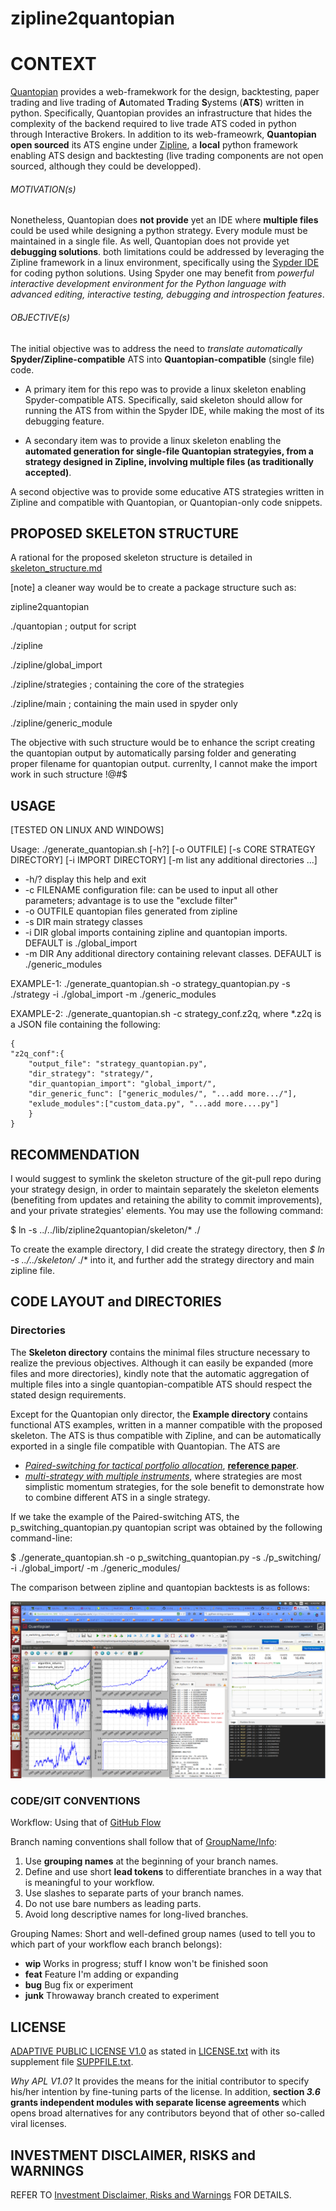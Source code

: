 # zipline2quantopian

# CONTEXT
[Quantopian](www.quantopian.com) provides a web-framekwork for the design, backtesting, paper trading and live trading of **A**utomated **T**rading **S**ystems (**ATS**) written in python. Specifically, Quantopian provides an infrastructure that hides the complexity of the backend required to live trade ATS coded in python through Interactive Brokers. In addition to its web-frameowrk, **Quantopian open sourced** its ATS engine under [Zipline](https://github.com/quantopian/zipline), a **local** python framework enabling ATS design and backtesting (live trading components are not open sourced, although they could be developped).

###### MOTIVATION(s)
Nonetheless, Quantopian does **not provide** yet an IDE where **multiple files** could be used while designing a python strategy. Every module must be maintained in a single file. As well, Quantopian does not provide yet **debugging solutions**. both limitations could be addressed by leveraging the Zipline framework in a linux environment, specifically using the [Sypder IDE](https://code.google.com/p/spyderlib/) for coding python solutions. Using Spyder one may benefit from *powerful interactive development environment for the Python language with advanced editing, interactive testing, debugging and introspection features*.

###### OBJECTIVE(s)
The initial objective was to address the need to *translate automatically* **Spyder/Zipline-compatible** ATS into **Quantopian-compatible** (single file) code.

- A primary item for this repo was to provide a linux skeleton enabling Spyder-compatible ATS. Specifically, said skeleton should allow for running the ATS from within the Spyder IDE, while making the most of its debugging feature.

- A secondary item was to provide a linux skeleton enabling the **automated generation for single-file Quantopian strategyies, from a strategy designed in Zipline, involving multiple files (as traditionally accepted)**.

A second objective was to provide some educative ATS strategies written in Zipline and compatible with Quantopian, or Quantopian-only code snippets.


## PROPOSED SKELETON STRUCTURE
A rational for the proposed skeleton structure is detailed in [skeleton_structure.md](skeleton/skeleton_structure.md)

[note] a cleaner way would be to create a package structure such as:

zipline2quantopian

./quantopian ; output for script

./zipline

./zipline/global_import

./zipline/strategies ; containing the core of the strategies

./zipline/main ; containing the main used in spyder only

./zipline/generic_module

The objective with such structure would be to enhance the script creating the quantopian output by automatically parsing folder and generating proper filename for quantopian output. currenlty, I cannot make the import work in such structure !@#$

## USAGE
[TESTED ON LINUX AND WINDOWS]

Usage: ./generate_quantopian.sh [-h?] [-o OUTFILE] [-s CORE STRATEGY DIRECTORY] [-i IMPORT DIRECTORY] [-m list any additional directories ...]

- -h/? display this help and exit
- -c FILENAME configuration file: can be used to input all other parameters; advantage is to use the "exclude filter"
- -o OUTFILE quantopian files generated from zipline
- -s DIR main strategy classes
- -i DIR global imports containing zipline and quantopian imports. DEFAULT is ./global_import
- -m DIR Any additional directory containing relevant classes. DEFAULT is ./generic_modules

EXAMPLE-1: ./generate_quantopian.sh -o strategy_quantopian.py -s ./strategy -i ./global_import -m ./generic_modules

EXAMPLE-2: ./generate_quantopian.sh -c strategy_conf.z2q, where *.z2q is a JSON file containing the following:

    {
    "z2q_conf":{
		"output_file": "strategy_quantopian.py", 
		"dir_strategy": "strategy/", 
		"dir_quantopian_import": "global_import/", 
		"dir_generic_func": ["generic_modules/", "...add more.../"],
		"exlude_modules":["custom_data.py", "...add more....py"]
	    }
    }



## RECOMMENDATION
I would suggest to symlink the skeleton structure of the git-pull repo during your strategy design, in order to maintain separately the skeleton elements (benefiting from updates and retaining the ability to commit improvements), and your private strategies' elements. You may use the following command:

$ ln -s ../../lib/zipline2quantopian/skeleton/* ./

To create the example directory, I did create the strategy directory, then *$ ln -s ../../skeleton/* ./* into it, and further add the strategy directory and main zipline file.

## CODE LAYOUT and DIRECTORIES

### Directories
The **Skeleton directory** contains the minimal files structure necessary to realize the previous objectives. Although it can easily be expanded (more files and more directories), kindly note that the automatic aggregation of multiple files into a single quantopian-compatible ATS should respect the stated design requirements.

Except for the Quantopian only director, the **Example directory** contains functional ATS examples, written in a manner compatible with the proposed skeleton. The ATS is thus compatible with Zipline, and can be automatically exported in a single file compatible with Quantopian. The ATS are 
- [*Paired-switching for tactical portfolio allocation*](example/paired_switching_strategy), [**reference paper**](http://papers.ssrn.com/sol3/papers.cfm?abstract_id=1917044). 
- [*multi-strategy with multiple instruments*](example/multi-strat_multi-instru/), where strategies are most simplistic momentum strategies, for the sole benefit to demonstrate how to combine different ATS in a single strategy.

If we take the example of the Paired-switching ATS, the p_switching_quantopian.py quantopian script was obtained by the following command-line:

$ ./generate_quantopian.sh -o p_switching_quantopian.py -s ./p_switching/ -i ./global_import/ -m ./generic_modules/ 

The comparison between zipline and quantopian backtests is as follows:

![Output](example/paired_switching_strategy/Performance_zipline_quantopian.png)



### CODE/GIT CONVENTIONS
Workflow: Using that of [GitHub Flow](http://scottchacon.com/2011/08/31/github-flow.html)

Branch naming conventions shall follow that of [GroupName/Info](http://stackoverflow.com/questions/273695/git-branch-naming-best-practices):

1. Use **grouping names** at the beginning of your branch names.
2. Define and use short **lead tokens** to differentiate branches in a way that is meaningful to your workflow.
3. Use slashes to separate parts of your branch names.
4. Do not use bare numbers as leading parts.
5. Avoid long descriptive names for long-lived branches.

Grouping Names: Short and well-defined group names (used to tell you to which part of your workflow each branch belongs):

- **wip** Works in progress; stuff I know won't be finished soon
- **feat** Feature I'm adding or expanding
- **bug** Bug fix or experiment
- **junk** Throwaway branch created to experiment

## LICENSE
[ADAPTIVE PUBLIC LICENSE V1.0](http://opensource.org/licenses/alphabetical) as stated in [LICENSE.txt](License.txt) 
with its supplement file [SUPPFILE.txt](suppfile.txt).

*Why APL V1.0?* It provides the means for the initial contributor to specify his/her intention by fine-tuning parts of the license. In addition, **section *3.6* grants independent modules with separate license agreements** which opens broad alternatives for any contributors beyond that of other so-called viral licenses. 

## INVESTMENT DISCLAIMER, RISKS and WARNINGS
REFER TO [Investment Disclaimer, Risks and Warnings](RisksWarnings.md) FOR DETAILS.
